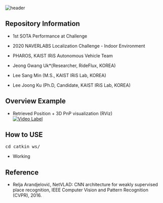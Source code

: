 ![header](https://capsule-render.vercel.app/api?type=rect&color=timeGradient&text=NAVERLABS%20Localization%20Challenge%20&fontSize=20)

## <div align=left>Repository Information</div>  
- 1st SOTA Performance at Challenge  
- 2020 NAVERLABS Localization Challenge - Indoor Environment  
- PHAROS, KAIST IRiS Autonomous Vehicle Team  

- Jeong Gwang Uk*(Researcher, RideFlux, KOREA)
- Lee Sang Min   (M.S., KAIST IRiS Lab, KOREA) 
- Lee Joong Ku   (Ph.D, Candidate, KAIST IRiS Lab, KOREA)  

## <div align=left>Overview Example</div>  
- Retrieved Position + 3D PnP visualization (RViz)  
[![Video Label](http://img.youtube.com/vi/u13pD5tT-z8/0.jpg)](https://youtu.be/u13pD5tT-z8)

## <div align=left>How to USE</div> 
<pre>cd catkin_ws/  </pre>
- Working

## <div align=left>Reference</div>
- Relja Arandjelović, NetVLAD: CNN architecture for weakly supervised place recognition, IEEE Computer Vision and Pattern Recognition (CVPR), 2016.
